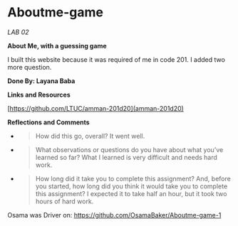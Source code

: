 # Aboutme-game

*LAB 02*

**About Me, with a guessing game**

I built this website because it was required of me in code 201. I added two more question.

**Done By: Layana Baba**

**Links and Resources**

[https://github.com/LTUC/amman-201d20](amman-201d20)


**Reflections and Comments**

* >How did this go, overall?
 It went well.

* >What observations or questions do you have about what you’ve learned so far?
 What I learned is very difficult and needs hard work.

* >How long did it take you to complete this assignment? And, before you started, how long did you think it would take you to complete this assignment?
 I expected it to take half an hour, but it took two hours of hard work. 

 Osama was Driver on: https://github.com/OsamaBaker/Aboutme-game-1



